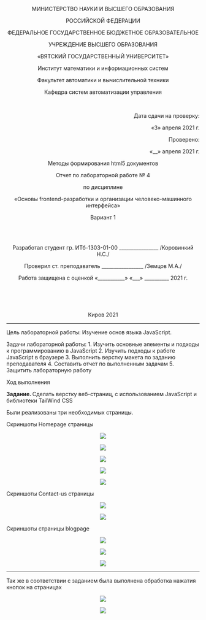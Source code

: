 <p align=center>МИНИСТЕРСТВО НАУКИ И ВЫСШЕГО ОБРАЗОВАНИЯ
<p align=center>РОССИЙСКОЙ ФЕДЕРАЦИИ
<p align=center>ФЕДЕРАЛЬНОЕ ГОСУДАРСТВЕННОЕ БЮДЖЕТНОЕ ОБРАЗОВАТЕЛЬНОЕ
<p align=center>УЧРЕЖДЕНИЕ ВЫСШЕГО ОБРАЗОВАНИЯ
<p align=center>«ВЯТСКИЙ ГОСУДАРСТВЕННЫЙ УНИВЕРСИТЕТ»
<p align=center>Институт математики и информационных систем
<p align=center>Факультет автоматики и вычислительной техники
<p align=center>Кафедра систем автоматизации управления
<p><br>
<p align=right>Дата сдачи на проверку:
<p align=right>«3» апреля 2021 г.
<p align=right>Проверено:
<p align=right>«__» апреля 2021 г.

<p align=center>Методы формирования html5 документов
<p align=center>Отчет по лабораторной работе № 4
<p align=center>по дисциплине
<p align=center>«Основы frontend-разработки и организации человеко-машинного интерфейса»
<p align=center>Вариант 1 
<p><br><br>
<p align=center>Разработал студент гр. ИТб-1303-01-00 ________________ /Коровинкий Н.С./
<p align=center>Проверил ст. преподаватель _________________ /Земцов М.А./
<p align=center>Работа защищена с оценкой	«___________» «___» __________ 2021 г.
<p><br><br><br>
<p align=center>Киров 2021 
  
---
<p> Цель лабораторной работы: Изучение основ языка JavaScript.
<p> Задачи лабораторной работы:  
1. Изучить основные элементы и подходы к программированию в JavaScript
2. Изучить подходы к работе JavaScript в браузере
3. Выполнить верстку макета по заданию преподавателя
4. Составить отчет по выполненным задачам
5. Защитить лабораторную работу
<p>Ход выполнения  
<p> <b>Задание. </b>Сделать верстку веб-страниц, с использованием JavaScript и библиотеки TailWind CSS
 <p> Были реализованы три необходимых страницы.
 <p> Скриншоты Homepage страницы
 <p align="center"><img src=../lab4/lab4/wall/hp1.PNG>
 <p align="center"><img src=../lab4/wall/hp2.PNG>
 <p align="center"><img src=../lab4/wall/hp3.PNG>
 <p align="center"><img src=../lab4/wall/hp4.PNG>
    <p align="center"><img src=../lab4/wall/hp5.PNG>
 <p>
 <p>
 <p> Скриншоты Contact-us страницы
 <p align="center"><img src=../lab4/wall/cs1.PNG>
 <p align="center"><img src=../lab4/wall/cs2.PNG>
   
 <p>  
 <p> Скриншоты  страницы blogpage
 <p align="center"><img src=../lab4/wall/bg1.PNG>
 <p align="center"><img src=../lab4/wall/bg2.PNG>
 <p align="center"><img src=../lab4/wall/bg3.PNG>
   
---
<p>Так же в соответствии с заданием была выполнена обработка нажатия кнопок на страницах
<p align="center"><img src=../lab4/wall/promt1.PNG>
<p align="center"><img src=../lab4/wall/promt2.PNG>
  
   
             
         
         
